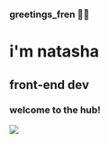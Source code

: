### greetings_fren 👋🏽

<!--
**codexnatasharenee/codexnatasharenee** is a ✨ _special_ ✨ repository because its `README.md` (this file) appears on your GitHub profile.

- 🔭 I’m currently working on <b>my portfolio</b>
- 🌱 I’m currently learning <b>Javascript fundamentals</b>
- 💬 Ask me about ...
- 📫 How to reach me: ...
- 😄 Pronouns: ...
- ⚡ Fun fact: ...
Here are some ideas to get you started:-->

<h1>i'm natasha </h1>

<h2>front-end dev</h2>
<h3>welcome to the hub!</h3>

<html>
 
<body>
  <img src="https://content.codecademy.com/articles/github-pages-via-web-app/happy-ice-cream.gif"/>
</body>
 
</html>
